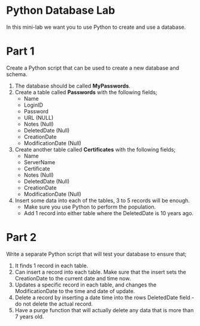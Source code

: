 # Python Database Lab

In this mini-lab we want you to use Python to create and use a database.

# Part 1

Create a Python script that can be used to create a new database and schema.

1. The database should be called **MyPasswords**.
2. Create a table called **Passwords** with the following fields;
    - Name
    - LoginID
    - Password
    - URL (NULL)
    - Notes (Null)
    - DeletedDate (Null)
    - CreationDate
    - ModificationDate (Null)
3. Create another table called **Certificates** with the following fields;
    - Name
    - ServerName
    - Certificate
    - Notes (Null)
    - DeletedDate (Null)
    - CreationDate
    - ModificationDate (Null)
4. Insert some data into each of the tables, 3 to 5 records will be enough.
    * Make sure you use Python to perform the population.
    * Add 1 record into either table where the DeletedDate is 10 years ago.

# Part 2

Write a separate Python script that will test your database to ensure that;

1. It finds 1 record in each table.
2. Can insert a record into each table.  Make sure that the insert sets the CreationDate to the current date and time now.
3. Updates a specific record in each table, and changes the ModificationDate to the time and date of update.
4. Delete a record by inserting a date time into the rows DeletedDate field - do not delete the actual record.
5. Have a purge function that will actually delete any data that is more than 7 years old.
